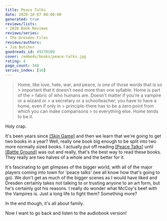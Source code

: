 ```yaml
---
title: Peace Talks
date: 2020-10-07 00:00:00
generated: true
reviews/lists:
- 2020 Book Reviews
reviews/series:
- The Dresden Files
reviews/authors:
- Jim Butcher
goodreads_id: 49370109
cover: /embeds/books/peace-talks.jpg
rating: 4
page_count: 348
series_index: [16]
---
```

> Home, like love, hate, war, and peace, is one of those words that is so > important that it doesn't need more than one syllable. Home is part of the > fabric of who humans are. Doesn't matter if you're a vampire or a wizard or > a secretary or a schoolteacher; you have to have a home, even if only in > principle-there has to be a zero point from which you can make comparisons > to everything else. Home tends to be it.

Holy crap.  

<!--more-->

It's been years since [[Skin Game]]() and then we learn that we're going to get two books in a year? Well, really one book big enough to be split into two more normally sized books. I actually put off reading [[Peace Talks]]() until [[Battle Ground]]() was out and really, that's the best way to read these books. They really are two halves of a whole and the better for it.  

It's fascinating to get glimpses of the bigger world, with all of the major players coming into town for 'peace talks' (we all know how that's going to go). We don't get as much of the bigger scenes as I would have liked and Dresden certainly takes not talking to or trusting anyone to an art form, but he's certainly got his reasons. I really do wonder what McCoy's beef with the Vampires is. Just a long life to fight them? Something more?  

In the end though, it's all about family.  

Now I want to go back and listen to the audiobook version!